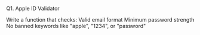 Q1. Apple ID Validator

Write a function that checks:
Valid email format
Minimum password strength
No banned keywords like "apple", "1234", or "password"